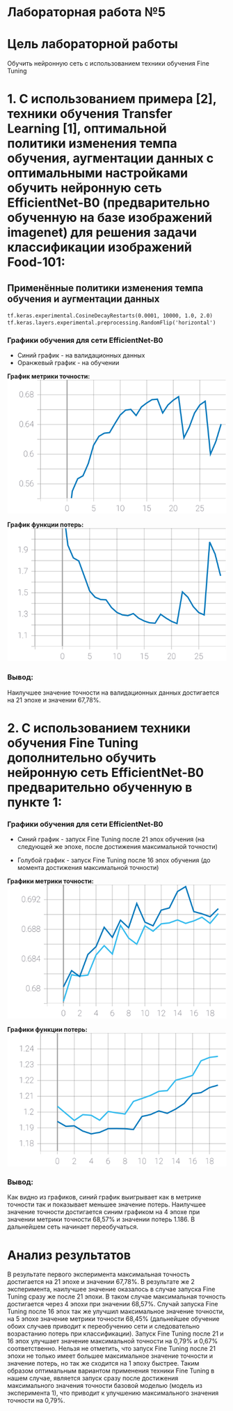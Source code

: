 Лабораторная работа №5
====
# Цель лабораторной работы
Обучить нейронную сеть с использованием техники обучения Fine Tuning

# 1. С использованием примера [2], техники обучения Transfer Learning [1], оптимальной политики изменения темпа обучения, аугментации данных с оптимальными настройками обучить нейронную сеть EfficientNet-B0 (предварительно обученную на базе изображений imagenet) для решения задачи классификации изображений Food-101:

## Применённые политики изменения темпа обучения и аугментации данных
 
 ```
tf.keras.experimental.CosineDecayRestarts(0.0001, 10000, 1.0, 2.0)
tf.keras.layers.experimental.preprocessing.RandomFlip('horizontal')
```

### Графики обучения для сети EfficientNet-B0

* Синий график - на валидационных данных
* Оранжевый график - на обучении

**График метрики точности:** 
<img src="./logs/logs-base/epoch_categorical_accuracy.svg">

**График функции потерь:**
<img src="./logs/logs-base/epoch_loss.svg">

### Вывод:
Наилучшее значение точности на валидационных данных достигается на 21 эпохе и значении 67,78%.


# 2. С использованием техники обучения Fine Tuning дополнительно обучить нейронную сеть EfficientNet-B0 предварительно обученную в пункте 1:

### Графики обучения для сети EfficientNet-B0

* Синий график - запуск Fine Tuning после 21 эпох обучения (на следующей же эпохе, после достижения максимальной точности)

* Голубой график - запуск Fine Tuning после 16 эпох обучения (до момента достижения максимальной точности)

**Графики метрики точности:** 
<img src="./logs/fine-tuning/epoch_categorical_accuracy.svg">

**Графики функции потерь:**
<img src="./logs/fine-tuning/epoch_loss.svg">

### Вывод:

Как видно из графиков, синий график выигрывает как в метрике точности так и показывает меньшее значение потерь. Наилучшее значение точности достигается синим графиком на 4 эпохе при значении метрики точности 68,57% и значении потерь 1.186. В дальнейшем сеть начинает переобучаться.
	
	
# Анализ результатов

В результате первого эксперимента максимальная точность достигается на 21 эпохе и значении 67,78%. В результате же 2 эксперимента, наилучшее значение оказалось в случае запуска Fine Tuning сразу же после 21 эпохи. В таком случае максимальная точность достигается через 4 эпохи при значении 68,57%. Случай запуска Fine Tuning после 16 эпох так же улучшил максимальное значение точности, на 5 эпохе значение метрики точности 68,45% (дальнейшее обучение обоих случаев приводит к переобучению сети и следовательно возрастанию потерь при классификации). Запуск Fine Tuning после 21 и 16 эпох улучшает значение максимальной точности на 0,79% и 0,67% соответственно. Нельзя не отметить, что запуск Fine Tuning после 21 эпохи не только имеет большее максимальное значение точности и значение потерь, но так же сходится на 1 эпоху быстрее.
Таким образом оптимальным вариантом применения техники Fine Tuning в нашем случае, является запуск сразу после достижения максимального значения точности базовой моделью (модель из эксперимента 1), что приводит к улучшению максимального значения точности на 0,79%.
